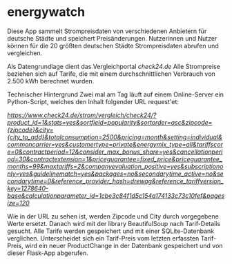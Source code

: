 # energywatch

Diese App sammelt Strompreisdaten von verschiedenen Anbietern für deutsche Städte und speichert Preisänderungen. Nutzerinnen und Nutzer können für die 20 größten deutschen Städte Strompreisdaten abrufen und vergleichen.

Als Datengrundlage dient das Vergleichportal *check24.de*
Alle Strompreise beziehen sich auf Tarife, die mit einem durchschnittlichen Verbrauch von 2.500 kWh berechnet wurden.

Technischer Hintergrund
Zwei mal am Tag läuft auf einem Online-Server ein Python-Script, welches den Inhalt folgender URL request'et:

*https://www.check24.de/strom/vergleich/check24/?product_id=1&stats=yes&sortfield=popularity&sortorder=asc&zipcode={zipcode}&city={city_to_add}&totalconsumption=2500&pricing=month&setting=individual&commoncarrier=yes&customertype=private&energymix_type=all&tariffscore=0&contractperiod=12&consider_max_bonus_share=yes&cancellationperiod=30&contractextension=1&priceguarantee=fixed_price&priceguarantee_months=99&maxtariffs=2&companyevaluation_positive=yes&subscriptiononly=yes&guidelinematch=yes&packages=no&secondarytime_active=no&secondarytime=0&reference_provider_hash=drewag&reference_tariffversion_key=1278640-base&calculationparameter_id=1cbe3c84f1d5c154a174133c73c10fef&pagesize=120*

Wie in der URL zu sehen ist, werden Zipcode und City durch vorgegebene Werte ersetzt. Danach wird mit der library BeautifulSoup nach Tarif-Details gesucht. Alle Tarife werden gespeichert und mit einer SQLite-Datenbank verglichen. Unterscheidet sich ein Tarif-Preis vom letzten erfassten Tarif-Preis, wird ein neuer ProductChange in der Datenbank gespeichert und von dieser Flask-App abgerufen.
